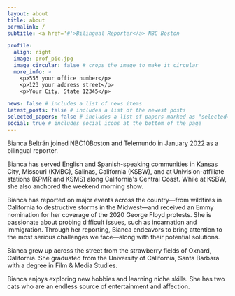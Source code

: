 ```yaml
---
layout: about
title: about
permalink: /
subtitle: <a href='#'>Bilingual Reporter</a> NBC Boston

profile:
  align: right
  image: prof_pic.jpg
  image_circular: false # crops the image to make it circular
  more_info: >
    <p>555 your office number</p>
    <p>123 your address street</p>
    <p>Your City, State 12345</p>

news: false # includes a list of news items
latest_posts: false # includes a list of the newest posts
selected_papers: false # includes a list of papers marked as "selected={true}"
social: true # includes social icons at the bottom of the page
---
```


Bianca Beltrán joined NBC10Boston and Telemundo in January 2022 as a bilingual reporter. 

Bianca has served English and Spanish-speaking communities in Kansas City, Missouri (KMBC), Salinas, California (KSBW), and at Univision-affiliate stations (KPMR and KSMS) along California's Central Coast. While at KSBW, she also anchored the weekend morning show. 

Bianca has reported on major events across the country—from wildfires in California to destructive storms in the Midwest—and received an Emmy nomination for her coverage of the 2020 George Floyd protests. She is passionate about probing difficult issues, such as incarnation and immigration. Through her reporting, Bianca endeavors to bring attention to the most serious challenges we face—along with their potential solutions. 

Bianca grew up across the street from the strawberry fields of Oxnard, California. She graduated from the University of California, Santa Barbara with a degree in Film & Media Studies. 

Bianca enjoys exploring new hobbies and learning niche skills. She has two cats who are an endless source of entertainment and affection.
